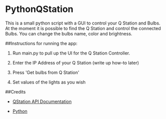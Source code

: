 # PythonQStation

This is a small python script with a GUI to control your Q Station and Bulbs. At the moment it is possible to find the Q Station and control the connected Bulbs. You can change the bulbs name, color and brightness.

##Instructions for running the app:

1. Run main.py to pull up the UI for the Q Station Controller.

2. Enter the IP Address of your Q Station (write up how-to later)

3. Press 'Get bulbs from Q Station'

4. Set values of the lights as you wish

##Credits

* [QStation API Documentation](https://github.com/BelledsQ/QStation_API)

* [Python](https://python.org)